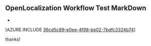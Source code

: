 ## OpenLocalization Workflow Test MarkDown
* 

[AZURE.INCLUDE [36cd5c89-e0ee-4f98-be02-7bdfc3324b74](calleeMd1.md)]

 
thanks!